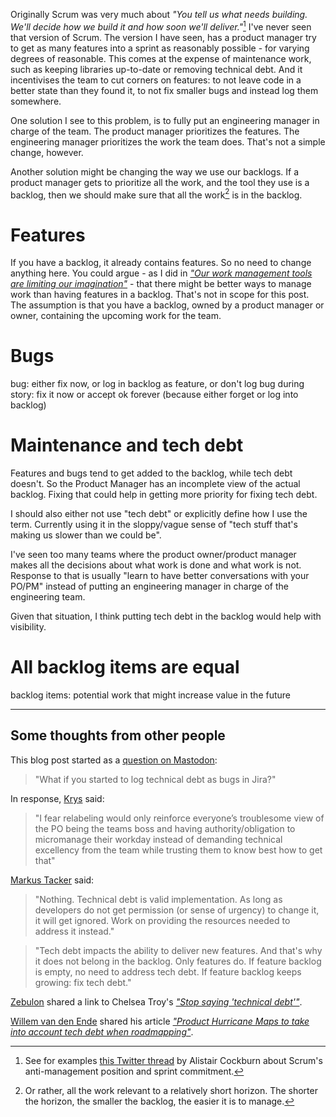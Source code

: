 <!--
.. title: A backlog item is a backlog item is a backlog item
.. slug: a-backlog-item-is-a-backlog-item
.. date: 2023-03-18 10:11:25 UTC+01:00
.. tags: work management, backlog, bugs, tech debt, agile
.. category: work management
.. link: 
.. description: 
.. type: text
-->

Originally Scrum was very much about *"You tell us what needs building. We'll decide how we build it and how soon we'll deliver."*[^1] I've never seen that version of Scrum. The version I have seen, has a product manager try to get as many features into a sprint as reasonably possible - for varying degrees of reasonable. This comes at the expense of maintenance work, such as keeping libraries up-to-date or removing technical debt. And it incentivises the team to cut corners on features: to not leave code in a better state than they found it, to not fix smaller bugs and instead log them somewhere.

[^1]: See for examples [this Twitter thread](https://threadreaderapp.com/thread/1405184303126953987.html) by Alistair Cockburn about Scrum's anti-management position and sprint commitment.

One solution I see to this problem, is to fully put an engineering manager in charge of the team. The product manager prioritizes the features. The engineering manager prioritizes the work the team does. That's not a simple change, however.

Another solution might be changing the way we use our backlogs. If a product manager gets to prioritize all the work, and the tool they use is a backlog, then we should make sure that all the work[^2] is in the backlog.

[^2]: Or rather, all the work relevant to a relatively short horizon. The shorter the horizon, the smaller the backlog, the easier it is to manage.

<!-- TEASER_END -->


# Features

If you have a backlog, it already contains features. So no need to change anything here. You could argue - as I did in [*"Our work management tools are limiting our imagination"*](link://slug/our-work-management-tools-are-limiting-our-imagination) - that there might be better ways to manage work than having features in a backlog. That's not in scope for this post. The assumption is that you have a backlog, owned by a product manager or owner, containing the upcoming work for the team.


# Bugs

bug: either fix now, or log in backlog as feature, or don't log
bug during story: fix it now or accept ok forever (because either forget or log into backlog)



# Maintenance and tech debt

Features and bugs tend to get added to the backlog, while tech debt doesn't. So the Product Manager has an incomplete view of the actual backlog. Fixing that could help in getting more priority for fixing tech debt.

I should also either not use "tech debt" or explicitly define how I use the term. Currently using it in the sloppy/vague sense of "tech stuff that's making us slower than we could be".

I've seen too many teams where the product owner/product manager makes all the decisions about what work is done and what work is not. Response to that is usually "learn to have better conversations with your PO/PM" instead of putting an engineering manager in charge of the engineering team.

Given that situation, I think putting tech debt in the backlog would help with visibility.


# All backlog items are equal

backlog items: potential work that might increase value in the future

---

## Some thoughts from other people

This blog post started as a [question on Mastodon](https://chaos.social/@joeposaurus/110031968940811638):

> "What if you started to log technical debt as bugs in Jira?"

In response, [Krys](https://chaos.social/@krys@spore.social) said:

> "I fear relabeling would only reinforce everyone’s troublesome view of the PO  being the teams boss and having authority/obligation to micromanage their workday instead of demanding technical excellency from the team while trusting them to know best how to get that"

[Markus Tacker](https://chaos.social/@coderbyheart) said:
> "Nothing. Technical debt is valid implementation. As long as developers do not get permission (or sense of urgency) to change it, it will get ignored. Work on providing the resources needed to address it instead."

> "Tech debt impacts the ability to deliver new features. And that's why it does not belong in the backlog. Only features do. If feature backlog is empty, no need to address tech debt. If feature backlog keeps growing: fix tech debt."

[Zebulon](https://chaos.social/@zebulon@mas.to) shared a link to Chelsea Troy's [*"Stop saying 'technical debt'"*](https://stackoverflow.blog/2023/02/27/stop-saying-technical-debt/).

[Willem van den Ende](https://chaos.social/@mostalive@mastodon.social) shared his article [*"Product Hurricane Maps to take into account tech debt when roadmapping"*](https://www.qwan.eu/2022/03/29/product-hurricane-map.html).
